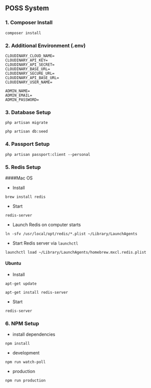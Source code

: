 ## POSS System

### 1. Composer Install
```
composer install
```

### 2. Additional Environment (.env)
```
CLOUDINARY_CLOUD_NAME=
CLOUDINARY_API_KEY=
CLOUDINARY_API_SECRET=
CLOUDINARY_BASE_URL=
CLOUDINARY_SECURE_URL=
CLOUDINARY_API_BASE_URL=
CLOUDINARY_USER_NAME=

ADMIN_NAME=
ADMIN_EMAIL=
ADMIN_PASSWORD=
```
### 3. Database Setup

```
php artisan migrate
```

```
php artisan db:seed
```

### 4. Passport Setup
```
php artisan passport:client --personal
```

### 5. Redis Setup

####Mac OS

- Install

```
brew install redis
```

- Start

```
redis-server
```

- Launch Redis on computer starts

```
ln -sfv /usr/local/opt/redis/*.plist ~/Library/LaunchAgents
```

- Start Redis server via `launchctl`

```
launchctl load ~/Library/LaunchAgents/homebrew.mxcl.redis.plist
```


#### Ubuntu

- Install

```
apt-get update
```

```
apt-get install redis-server
```

- Start

```
redis-server
```

### 6. NPM Setup

- install dependencies

```
npm install
```

- development
```
npm run watch-poll
```

- production
```
npm run production
```